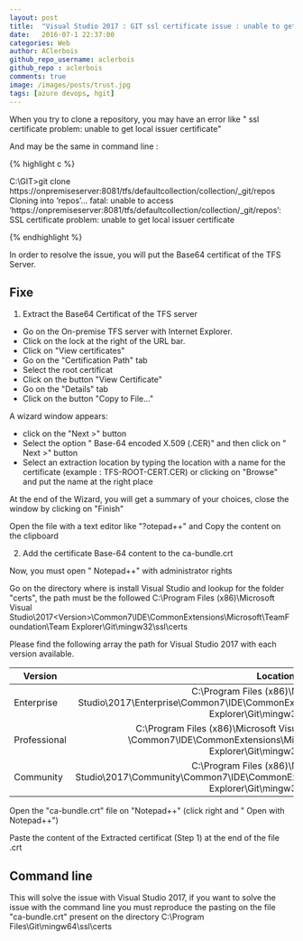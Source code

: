 ```yaml
---
layout: post
title:  "Visual Studio 2017 : GIT ssl certificate issue : unable to get local issuer certificate"
date:   2016-07-1 22:37:00
categories: Web
author: AClerbois
github_repo_username: aclerbois
github_repo : aclerbois
comments: true
image: /images/posts/trust.jpg
tags: [azure devops, hgit]
---
```


When you try to clone a repository, you may have an error like " ssl certificate problem: unable to get local issuer certificate"
<!--more-->
And may be the same in command line :

{% highlight c %}

C:\GIT>git clone https://onpremiseserver:8081/tfs/defaultcollection/collection/_git/repos
Cloning into ‘repos’…
fatal: unable to access ‘https://onpremiseserver:8081/tfs/defaultcollection/collection/_git/repos’: SSL certificate problem: unable to get local issuer certificate

{% endhighlight %}

In order to resolve the issue, you will put the Base64 certificat of the TFS Server.

## Fixe

1. Extract the Base64 Certificat of the TFS server
* Go on the On-premise TFS server with Internet Explorer.
* Click on the lock at the right of the URL bar. 
* Click on "View certificates" 
* Go on the "Certification Path" tab
* Select the root certificat 
* Click on the button "View Certificate"
* Go on the "Details" tab
* Click on the button "Copy to File…" 

A wizard window appears: 

* click on the "Next >" button
* Select the option " Base-64 encoded X.509 (.CER)" and then click on " Next >" button
* Select an extraction location by typing the location with a name for the certificate (example : TFS-ROOT-CERT.CER) or clicking on "Browse" and put the name at the right place

At the end of the Wizard, you will get a summary of your choices, close the window by clicking on "Finish"

Open the file with a text editor like "?otepad++" and Copy the content on the clipboard

2. Add the certificate Base-64 content to the ca-bundle.crt

Now, you must open " Notepad++" with administrator rights

Go on the directory where is install Visual Studio and lookup for the folder "certs", the path must be the followed
C:\Program Files (x86)\Microsoft Visual Studio\2017\<Version>\Common7\IDE\CommonExtensions\Microsoft\TeamFoundation\Team Explorer\Git\mingw32\ssl\certs

Please find the following array the path for Visual Studio 2017 with each version available.

| Version       | Location          | 
| ------------- |:-------------:| 
| Enterprise      | C:\Program Files (x86)\Microsoft Visual Studio\2017\Enterprise\Common7\IDE\CommonExtensions\Microsoft\TeamFoundation\Team Explorer\Git\mingw32\ssl\certs | 
| Professional      | C:\Program Files (x86)\Microsoft Visual Studio\2017\Professional \Common7\IDE\CommonExtensions\Microsoft\TeamFoundation\Team Explorer\Git\mingw32\ssl\certs      |   
| Community | C:\Program Files (x86)\Microsoft Visual Studio\2017\Community\Common7\IDE\CommonExtensions\Microsoft\TeamFoundation\Team Explorer\Git\mingw32\ssl\certs    |    

Open the "ca-bundle.crt" file on "Notepad++" (click right and " Open with Notepad++") 

Paste the content of the Extracted certificat (Step 1) at the end of the file .crt 

## Command line

This will solve the issue with Visual Studio 2017, if you want to solve the issue with the command line you must reproduce the pasting on the file "ca-bundle.crt" present on the directory C:\Program Files\Git\mingw64\ssl\certs
